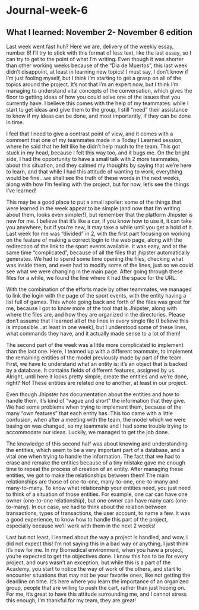 # Journal-week-6


## What I learned: November 2- November 6 edition

Last week went fast huh? Here we are, delivery of the weekly essay, number 6! I’ll try to stick with this format of less text, like the last essay, so I can try to get to the point of what I’m writing. Even though it was shorter than other working weeks because of the “Dia de Muertos”, this last week didn’t disappoint, at least in learning new topics! I must say, I don’t know if I’m just fooling myself, but I think I’m starting to get a grasp on all of the topics around the project. It’s not that I’m an expert now, but I think I’m managing to understand vital concepts of the conversation, which gives the floor to getting ideas of how you could solve one of the issues that you currently have. I believe this comes with the help of my teammates: while I start to get ideas and give them to the group, I still “need” their assistance to know if my ideas can be done, and most importantly, if they can be done in time.

I feel that I need to give a contrast point of view, and it comes with a comment that one of my teammates made in a Today I Learned session, where he said that he felt like he didn’t help much to the team. This got stuck in my head, because I felt this way too, and it bugs me. On the bright side, I had the opportunity to have a small talk with 2 more teammates, about this situation, and they calmed my thoughts by saying that we’re here to learn, and that while I had this attitude of wanting to work, everything would be fine...we shall see the truth of these words in the next weeks, along with how I’m feeling with the project, but for now, let’s see the things I’ve learned!

This may be a good place to put a small spoiler: some of the things that were learned in the week appear to be simple (and now that I’m writing about them, looks even simpler!), but remember that the platform Jhipster is new for me. I believe that it’s like a car, if you know how to use it, it can take you anywhere, but if you’re new, it may take a while until you get a hold of it.
Last week for me was “divided” in 2, with the first part focusing on working on the feature of making a correct login to the web page, along with the redirection of the link to the sport events available. It was easy, and at the same time “complicated”, because of all the files that jhipster automatically generates. We had to spend some time opening the files, checking what was inside them, and even had to modify some of the lines, just so we could see what we were changing in the main page. After going through these files for a while, we found the line where it had the space for the URL. 

With the combination of the efforts made by other teammates, we managed to link the login with the page of the sport events, with the entity having a list full of games. This whole going back and forth of the files was great for me, because I got to know more of the tool that is Jhipster, along with where the files are, and how they are organized in the directories. Please don’t assume that I learned all of the lines in every single file (I believe this is impossible...at least in one week), but I understood some of these lines, what commands they have, and it actually made sense to a lot of them!

The second part of the week was a little more complicated to implement than the last one. Here, I teamed up with a different teammate, to implement the remaining entities of the model previously made by part of the team. First, we have to understand what an entity is: it’s an object that is backed by a database. It contains fields of different features, assigned by us. Alright, until here it looks pretty simple, create the entities and we’re done, right? No! These entities are related one to another, at least in our project.

Even though Jhipster has documentation about the entities and how to handle them, it’s kind of “vague and short” the information that they give.  We had some problems when trying to implement them, because of the many “own features” that each entity has. This too came with a little confusion, when after a meeting with the team, the model which we were basing on was changed, so my teammate and I had some trouble trying to accommodate our ideas. Luckily, we managed to get the job done.

The knowledge of this second half was about knowing and understanding the entities, which seem to be a very important part of a database, and a vital one when trying to handle the information. The fact that we had to erase and remake the entities because of a tiny mistake gave me enough time to repeat the process of creation of an entity. After managing these entities, we got to make the relationships between them! The main relationships are those of one-to-one, many-to-one, one-to-many and many-to-many. To know what relationship your entities need, you just need to think of a situation of those entities. For example, one car can have one owner (one-to-one relationship), but one owner can have many cars (one-to-many). 
In our case, we had to think about the relation between transactions, types of transactions, the user account, to name a few. It was a good experience, to know how to handle this part of the project, especially because we’ll work with them in the next 2 weeks!

Last but not least, I learned about the way a project is handled, and wow, I did not expect this! I’m not saying this in a bad way or anything, I just think it’s new for me. In my Biomedical environment, when you have a project, you’re expected to get the objectives done. I know this has to be for every project, and ours wasn’t an exception, but while this is a part of the Academy, you start to notice the way of work of the others, and start to encounter situations that may not be your favorite ones, like not getting the deadline on time. It’s here where you learn the importance of an organized group, people that are willing to push the cart, rather than just hoping on. For me, it’s great to have this attitude surrounding me, and I cannot stress this enough, I’m thankful for my team, they are great!
